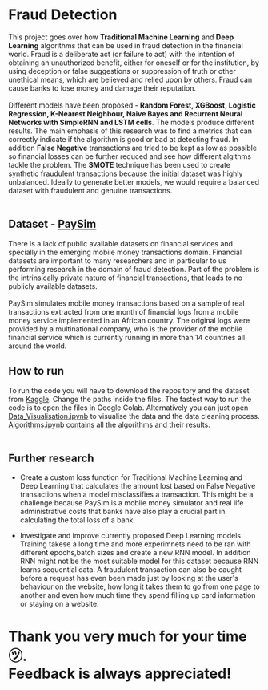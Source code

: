 # Fraud Detection 
This project goes over how **Traditional Machine Learning** and **Deep Learning** algorithms that can be used in fraud detection in the financial world. Fraud is a deliberate act (or failure to act) with the intention of obtaining an unauthorized benefit, either for oneself or for the institution, by using deception or false suggestions or suppression of truth or other unethical means, which are believed and relied upon by others. Fraud can cause banks to lose money and damage their reputation. 
<br><br>
Different models have been proposed - **Random Forest, XGBoost, Logistic Regression, K-Nearest Neighbour, Naive Bayes and Recurrent Neural Networks with SimpleRNN and LSTM cells**. The models produce different results. The main emphasis of this research was to find a metrics that can correctly indicate if the algorithm is good or bad at detecting fraud. In addition **False Negative** transactions are tried to be kept as low as possible so financial losses can be further reduced and see how different algithms tackle the problem. The **SMOTE** technique has been used to create synthetic fraudulent transactions because the initial dataset was highly unbalanced. Ideally to generate better models, we would require a balanced dataset with fraudulent and genuine transactions.
<br><br>
## Dataset - [PaySim](https://www.kaggle.com/ntnu-testimon/paysim1)
There is a lack of public available datasets on financial services and specially in the emerging mobile money transactions domain. Financial datasets are important to many researchers and in particular to us performing research in the domain of fraud detection. Part of the problem is the intrinsically private nature of financial transactions, that leads to no publicly available datasets.
<br><br>
PaySim simulates mobile money transactions based on a sample of real transactions extracted from one month of financial logs from a mobile money service implemented in an African country. The original logs were provided by a multinational company, who is the provider of the mobile financial service which is currently running in more than 14 countries all around the world.

## How to run
To run the code you will have to download the repository and the dataset from [Kaggle](https://www.kaggle.com/ntnu-testimon/paysim1). Change the paths inside the files. The fastest way to run the code is to open the files in Google Colab. Alternatively you can just open [Data_Visualisation.ipynb](https://github.com/nickninov/ML-Fraud-Detection/blob/main/Data_Visualisation.ipynb) to visualise the data and the data cleaning process. [Algorithms.ipynb](https://github.com/nickninov/ML-Fraud-Detection/blob/main/Algorithms.ipynb) contains all the algorithms and their results.
<br><br>

## Further research
- Create a custom loss function for Traditional Machine Learning and Deep Learning that calculates the amount lost based on False Negative transactions when a model misclassifies a transaction. This might be a challenge because PaySim is a mobile money simulator and real life administrative costs that banks have also play a crucial part in calculating the total loss of a bank.

- Investigate and improve currently proposed Deep Learning models. Training takese a long time and more experimnets need to be ran with different epochs,batch sizes and create a new RNN model. In addition RNN might not be the most suitable model for this dataset because RNN learns sequential data. A fraudulent transaction can also be caught before a request has even been made just by looking at the user's behaviour on the website, how long it takes them to go from one page to another and even how much time they spend filling up card information or staying on a website.

# Thank you very much for your time ㋡. <br>Feedback is always appreciated!
